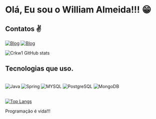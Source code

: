 # Olá, Eu sou o William Almeida!!! 😁

## Contatos ✌️

[![Blog](https://img.shields.io/badge/LinkedIn-0077B5?style=for-the-badge&logo=linkedin&logoColor=white)](https://www.linkedin.com/in/william-almeida-536464167/)
[![Blog](https://img.shields.io/badge/Instagram-E4405F?style=for-the-badge&logo=instagram&logoColor=white)](https://www.instagram.com/williamcrk1/)

![Crkw1 GitHub stats](https://github-readme-stats.vercel.app/api?username=Crkw1&show_icons=true&theme=merko)


## Tecnologias que uso. 

<div style="display: inline_block"><br/>
    <img align="center" alt="Java" src="https://img.shields.io/badge/Java-ED8B00?style=for-the-badge&logo=java&logoColor=white" />
    <img align="center" alt="Spring" src="https://img.shields.io/badge/Spring-6DB33F?style=for-the-badge&logo=spring&logoColor=white"/>
    <img align="center" alt="MYSQL"src="https://img.shields.io/badge/MySQL-00000F?style=for-the-badge&logo=mysql&logoColor=white"/>
    <img align="center" alt="PostgreSQL" src="https://img.shields.io/badge/PostgreSQL-316192?style=for-the-badge&logo=postgresql&logoColor=white"/>
    <img align="center" alt="MongoDB" src="https://img.shields.io/badge/MongoDB-4EA94B?style=for-the-badge&logo=mongodb&logoColor=white"/>
</div><br/>

[![Top Langs](https://github-readme-stats.vercel.app/api/top-langs/?username=Crkw1&langs_count=8)](https://github.com/Crkw1/github-readme-stats)


Programação é vida!!!


